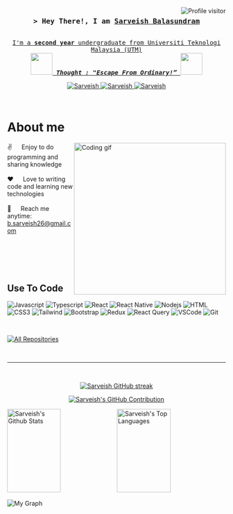 <a href="https://komarev.com/ghpvc/?username=SarveishBalasundram">
  <img align="right" src="https://komarev.com/ghpvc/?username=SarveishBalasundram&label=Visitors&color=0e75b6&style=flat" alt="Profile visitor" />
</a>

<!-- Intro  -->
<h3 align="center">
        <samp>&gt; Hey There!, I am
                <b><a target="_blank" href="https://sarveishbalasundram.github.io/portfolio.io/"</a>Sarveish Balasundram</b>
        </samp>
</h3>


<p align="center"> 
  <samp>
    <br>
    I'm a <b>second year</b> undergraduate from Universiti Teknologi Malaysia (UTM)
    <br>
      <img src="https://media.giphy.com/media/gH3LO09IOiZIqePwv9/giphy.gif" width="50" /> <b><i align="center">Thought : "Escape From Ordinary!”</i></b> <img src="https://media.giphy.com/media/qjqUcgIyRjsl2/giphy.gif" width="50" />
    <br>
  </samp>
</p>

<p align="center">
 <a href="https://www.linkedin.com/in/sarveish-balasundram/" target="_blank">
  <img src="https://img.shields.io/badge/LinkedIn-0077B5?style=for-the-badge&logo=linkedin&logoColor=white" alt="Sarveish"/>
 </a>
 <a href="https://www.instagram.com/sarveish/" target="_blank">
  <img src="https://img.shields.io/badge/Instagram-fe4164?style=for-the-badge&logo=instagram&logoColor=white" alt="Sarveish" />
 </a> 
 <a href="https://www.youtube.com/channel/UC5O1ckEOGO5I0eaVyMxy0HA" target="_blank">
  <img src="https://img.shields.io/badge/Youtube-20BEFF?&style=for-the-badge&logo=youtube&logoColor=white" alt="Sarveish"  />
  </a> 
</p>
<br />

<!-- About Section -->
 # About me
 
<p>
 <img align="right" width="350" src="/assets/programmer.gif" alt="Coding gif" />
  
 ✌️ &emsp; Enjoy to do programming and sharing knowledge <br/><br/>
 ❤️ &emsp; Love to writing code and learning new technologies<br/><br/>
 📧 &emsp; Reach me anytime: b.sarveish26@gmail.com<br/><br/>
</p>

<br/>
<br/>
<br/>

## Use To Code

![Javascript](https://img.shields.io/badge/Javascript-F0DB4F?style=for-the-badge&labelColor=black&logo=javascript&logoColor=F0DB4F)
![Typescript](https://img.shields.io/badge/Typescript-007acc?style=for-the-badge&labelColor=black&logo=typescript&logoColor=007acc)
![React](https://img.shields.io/badge/-React-61DBFB?style=for-the-badge&labelColor=black&logo=react&logoColor=61DBFB)
![React Native](https://img.shields.io/badge/React_Native-20232A?style=for-the-badge&logo=react&logoColor=61DAFB)
![Nodejs](https://img.shields.io/badge/Nodejs-3C873A?style=for-the-badge&labelColor=black&logo=node.js&logoColor=3C873A)
![HTML](https://img.shields.io/badge/HTML5-E34F26?style=for-the-badge&logo=html5&logoColor=white)
![CSS3](https://img.shields.io/badge/CSS3-1572B6?style=for-the-badge&logo=css3&logoColor=white)
![Tailwind](https://img.shields.io/badge/Tailwind_CSS-092749?style=for-the-badge&logo=tailwindcss&logoColor=06B6D4&labelColor=000000)
![Bootstrap](https://img.shields.io/badge/Bootstrap-563D7C?style=for-the-badge&logo=bootstrap&logoColor=white)
![Redux](https://img.shields.io/badge/Redux-593D88?style=for-the-badge&logo=redux&logoColor=white)
![React Query](https://img.shields.io/badge/-React_Query-FF4154?style=for-the-badge&logo=react%20query&logoColor=white)
![VSCode](https://img.shields.io/badge/Visual_Studio-0078d7?style=for-the-badge&logo=visual%20studio&logoColor=white)
![Git](https://img.shields.io/badge/Git-F05032?style=for-the-badge&logo=git&logoColor=white)

<br/>

<p align="left">
  <a href="https://github.com/SarveishBalasundram?tab=repositories" target="_blank"><img alt="All Repositories" title="All Repositories" src="https://img.shields.io/badge/-All%20Repos-2962FF?style=for-the-badge&logo=koding&logoColor=white"/></a>
</p>

<br/>
<hr/>
<br/>

<p align="center">
  <a href="https://github.com/SarveishBalasundram">
    <img src="https://github-readme-streak-stats.herokuapp.com/?user=SarveishBalasundram&theme=radical&border=7F3FBF&background=0D1117" alt="Sarveish GitHub streak"/>
  </a>
</p>

<p align="center">
  <a href="https://github.com/SarveishBalasundram">
    <img src="https://github-profile-summary-cards.vercel.app/api/cards/profile-details?username=SarveishBalasundram&theme=radical" alt="Sarveish's GitHub Contribution"/>
  </a>
</p>

<a> 
    <a href="https://github.com/SarveishBalasundram"><img alt="Sarveish's Github Stats" src="https://denvercoder1-github-readme-stats.vercel.app/api?username=SarveishBalasundram&show_icons=true&count_private=true&theme=react&border_color=7F3FBF&bg_color=0D1117&title_color=F85D7F&icon_color=F8D866" height="192px" width="49.5%"/></a>
  <a href="https://github.com/alsiam"><img alt="Sarveish's Top Languages" src="https://denvercoder1-github-readme-stats.vercel.app/api/top-langs/?username=SarveishBalasundram&langs_count=8&layout=compact&theme=react&border_color=7F3FBF&bg_color=0D1117&title_color=F85D7F&icon_color=F8D866" height="192px" width="49.5%"/></a>
  <br/>
</a>


![My Graph](https://github-readme-activity-graph.vercel.app/graph?username=SarveishBalasundram&custom_title=Sarveish's%20's%20GitHub%20Activity%20Graph&bg_color=0D1117&color=7F3FBF&line=7F3FBF&point=7F3FBF&area_color=FFFFFF&title_color=FFFFFF&area=true)
